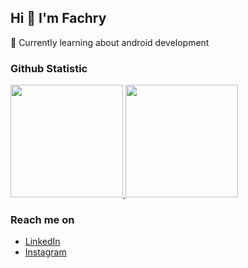 ## Hi 👋 I'm Fachry
🌱 Currently learning about android development

### Github Statistic
<p align="left">
<a href="https://github.com/fachry-isl">
  <img height="180em" src="https://github-readme-stats-eight-theta.vercel.app/api?username=fachry-isl&show_icons=true&theme=algolia&include_all_commits=true&count_private=true"/>
  <img height="180em" src="https://github-readme-stats-eight-theta.vercel.app/api/top-langs/?username=fachry-isl&layout=compact&langs_count=8&theme=algolia"/>
</a>
</p>

### Reach me on
- <a href="https://www.linkedin.com/in/fachry-ikhsal-86aa121bb/">LinkedIn</a>
- [Instagram](https://www.instagram.com/fachry.ikhsal/)
